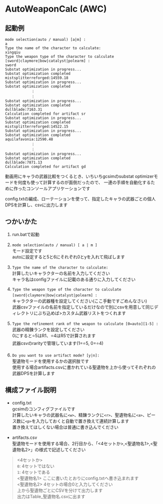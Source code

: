# AutoWeaponCalc (AWC)
## 起動例
```log
mode selection(auto / manual) [a|m] :
a
Type the name of the character to calculate:
xingqiu
Type the weapon type of the character to calculate [sword|claymore|bow|catalyst|polearm] :
sword
Substat optimization in progress...
Substat optimization completed
mistsplitterreforged:14559.18
Substat optimization in progress...
Substat optimization completed
            ︙
            ︙
Substat optimization in progress...
Substat optimization completed
dullblade:7163.31
Calculation completed for artifact sr
Substat optimization in progress...
Substat optimization completed
mistsplitterreforged:14522.15
Substat optimization in progress...
Substat optimization completed
aquilafavonia:12590.48
            ︙
            ︙
Substat optimization in progress...
Substat optimization completed
dullblade:7871.13
Calculation completed for artifact gd
```

動画用にキャラの武器比較をつくるとき、いちいちgcsimのsubstat optimizerモードを何度も使って計算するのが面倒だったので、
一連の手順を自動化するために作ったコンソールアプリケーションです　<br>

config.txtの編成、ローテーションを使って、指定したキャラの武器ごとの個人DPSを計算し、csvに出力します　<br>


## つかいかた

1. run.batで起動

2. `mode selection(auto / manual) [ a | m ]`　<br>
モード設定です　<br>
autoに設定すると5と6にそれぞれ0とyを入れて飛ばします　<br>

3. `Type the name of the character to calculate:`　<br>
計算したいキャラクターの名前を入力してください　<br>
キャラ名はconfigファイルに記載のある通りに入力してください　<br>

4. `Type the weapon type of the character to calculate [sword|claymore|bow|catalyst|polearm] :`　<br>
キャラクターの武器種を設定してください(ここ手動ですごめんなさい)　<br>
武器csvファイルの名前を指定しているだけなので別にcsvを用意して同じディレクトリにぶち込めば>カスタム武器リストをつくれます　<br>

5. `Type the refinement rank of the weapon to calculate [0=auto][1-5] :`　<br>
武器の精錬ランクを設定してください　<br>
0にすると⭐5はR1、⭐4はR5で計算されます　<br>
武器csvのrarityで管理しています(1=⭐5, 0=⭐4)　<br>

6. `Do you want to use artifact mode? [y|n]:`　<br>
聖遺物モードを使用するかの選択肢です　<br>
使用する場合artifacts.csvに書かれている聖遺物を上から使ってそれぞれの武器DPSを計算します　<br>


## 構成ファイル説明

- config.txt　<br>
gcsimのコンフィグファイルです　<br>
計算したいキャラの武器名に`<w>`、精錬ランクに`<r>`、聖遺物名に`<a>`、ピース数に`<p>`を入力しておくと自動で置き換えて連続計算します　<br>
置き換えてほしくない場合は普通に書き込んでください　<br>

- artifacts.csv　<br>
聖遺物モードを使用する場合、2行目から、「<4セットか>,<聖遺物名1>,<聖遺物名2>」の様式で記述してください　<br>

> <4セットか>  
> `0`: 4セットではない  
> `1`: 4セットである  
> <聖遺物名1> ここに書いたとおりにconfig.txtへ書き込まれます  
> <聖遺物名2> 4セットの場合0と入力してください  
> 上から聖遺物ごとにCSVを分けて出力します  
> 出力はTable_聖遺物名.csvに出ます
